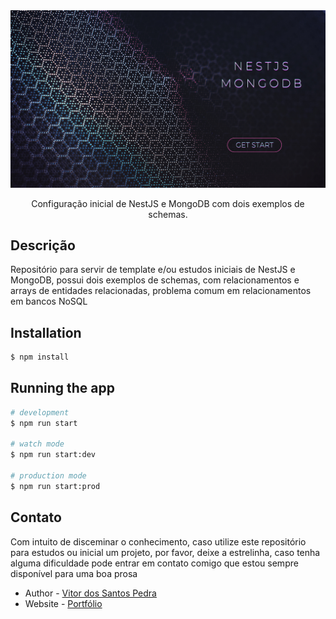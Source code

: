 
<img src="./nestjs_mongodb.png"/>
  <p align="center">Configuração inicial de NestJS e MongoDB com dois exemplos de schemas.</p>
    <p align="center">

## Descrição

Repositório para servir de template e/ou estudos iniciais de NestJS e MongoDB, possui dois exemplos de schemas, com relacionamentos e arrays de entidades relacionadas, problema comum em relacionamentos em bancos NoSQL

## Installation

```bash
$ npm install
```

## Running the app

```bash
# development
$ npm run start

# watch mode
$ npm run start:dev

# production mode
$ npm run start:prod
```


## Contato
Com intuito de disceminar o conhecimento, caso utilize este repositório para estudos ou inicial um projeto, por favor, deixe a estrelinha, caso tenha alguma dificuldade pode entrar em contato comigo que estou sempre disponível para uma boa prosa

- Author - [Vitor dos Santos Pedra](https://www.linkedin.com/in/vspedra/)
- Website - [Portfólio](https://vspedra.netlify.app)
